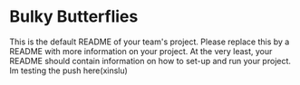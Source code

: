 # Bulky Butterflies
This is the default README of your team's project. Please replace this by a README with more information on your project. At the very least, your README should contain information on how to set-up and run your project.
Im testing the push here(xinslu)
